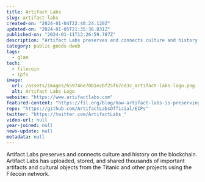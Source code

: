 ```yaml
---
title: Artifact Labs
slug: artifact-labs
created-on: "2024-01-04T22:40:24.120Z"
updated-on: "2024-01-05T21:35:36.831Z"
published-on: "2024-01-11T13:26:59.787Z"
description: "Artifact Labs preserves and connects culture and history on the blockchain."
category: public-goods-dweb
tags:
  - glam
tech:
  - filecoin
  - ipfs
image:
  url: /assets/images/659746e70b1ecbf25f67cd3c_artifact-labs-logo.png
  alt: Artifact Labs Logo
website: "https://www.artifactlabs.com"
featured-content: "https://fil.org/blog/how-artifact-labs-is-preserving-and-connecting-history-and-culture-using-the-blockchain/"
repo: "https://github.com/ArtifactLabsOfficial/EIPs"
twitter: "https://twitter.com/ArtifactLabs_"
video-url: null
year-joined: null
news-update: null
metadata: null
---
```


Artifact Labs preserves and connects culture and history on the blockchain. Artifact Labs has uploaded, stored, and shared thousands of important artifacts and cultural objects from the Titanic and other projects using the Filecoin network.
